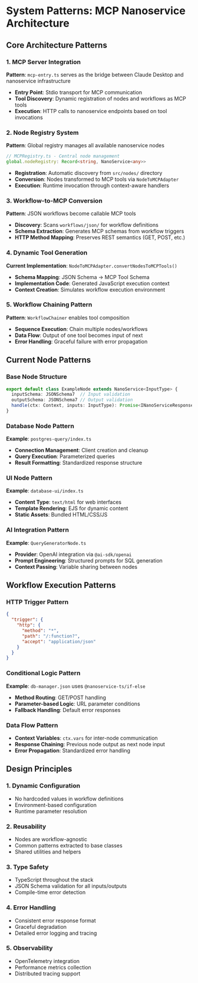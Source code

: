 # System Patterns: MCP Nanoservice Architecture

## Core Architecture Patterns

### 1. MCP Server Integration
**Pattern**: `mcp-entry.ts` serves as the bridge between Claude Desktop and nanoservice infrastructure
- **Entry Point**: Stdio transport for MCP communication
- **Tool Discovery**: Dynamic registration of nodes and workflows as MCP tools
- **Execution**: HTTP calls to nanoservice endpoints based on tool invocations

### 2. Node Registry System
**Pattern**: Global registry manages all available nanoservice nodes
```typescript
// MCPRegistry.ts - Central node management
global.nodeRegistry: Record<string, NanoService<any>>
```
- **Registration**: Automatic discovery from `src/nodes/` directory
- **Conversion**: Nodes transformed to MCP tools via `NodeToMCPAdapter`
- **Execution**: Runtime invocation through context-aware handlers

### 3. Workflow-to-MCP Conversion
**Pattern**: JSON workflows become callable MCP tools
- **Discovery**: Scans `workflows/json/` for workflow definitions
- **Schema Extraction**: Generates MCP schemas from workflow triggers
- **HTTP Method Mapping**: Preserves REST semantics (GET, POST, etc.)

### 4. Dynamic Tool Generation
**Current Implementation**: `NodeToMCPAdapter.convertNodesToMCPTools()`
- **Schema Mapping**: JSON Schema → MCP Tool Schema
- **Implementation Code**: Generated JavaScript execution context
- **Context Creation**: Simulates workflow execution environment

### 5. Workflow Chaining Pattern
**Pattern**: `WorkflowChainer` enables tool composition
- **Sequence Execution**: Chain multiple nodes/workflows
- **Data Flow**: Output of one tool becomes input of next
- **Error Handling**: Graceful failure with error propagation

## Current Node Patterns

### Base Node Structure
```typescript
export default class ExampleNode extends NanoService<InputType> {
  inputSchema: JSONSchema7  // Input validation
  outputSchema: JSONSchema7 // Output validation
  handle(ctx: Context, inputs: InputType): Promise<INanoServiceResponse>
}
```

### Database Node Pattern
**Example**: `postgres-query/index.ts`
- **Connection Management**: Client creation and cleanup
- **Query Execution**: Parameterized queries
- **Result Formatting**: Standardized response structure

### UI Node Pattern  
**Example**: `database-ui/index.ts`
- **Content Type**: `text/html` for web interfaces
- **Template Rendering**: EJS for dynamic content
- **Static Assets**: Bundled HTML/CSS/JS

### AI Integration Pattern
**Example**: `QueryGeneratorNode.ts`
- **Provider**: OpenAI integration via `@ai-sdk/openai`
- **Prompt Engineering**: Structured prompts for SQL generation
- **Context Passing**: Variable sharing between nodes

## Workflow Execution Patterns

### HTTP Trigger Pattern
```json
{
  "trigger": {
    "http": {
      "method": "*",
      "path": "/:function?",
      "accept": "application/json"
    }
  }
}
```

### Conditional Logic Pattern
**Example**: `db-manager.json` uses `@nanoservice-ts/if-else`
- **Method Routing**: GET/POST handling
- **Parameter-based Logic**: URL parameter conditions
- **Fallback Handling**: Default error responses

### Data Flow Pattern
- **Context Variables**: `ctx.vars` for inter-node communication
- **Response Chaining**: Previous node output as next node input
- **Error Propagation**: Standardized error handling

## Design Principles

### 1. Dynamic Configuration
- No hardcoded values in workflow definitions
- Environment-based configuration
- Runtime parameter resolution

### 2. Reusability
- Nodes are workflow-agnostic
- Common patterns extracted to base classes
- Shared utilities and helpers

### 3. Type Safety
- TypeScript throughout the stack
- JSON Schema validation for all inputs/outputs
- Compile-time error detection

### 4. Error Handling
- Consistent error response format
- Graceful degradation
- Detailed error logging and tracing

### 5. Observability
- OpenTelemetry integration
- Performance metrics collection
- Distributed tracing support 